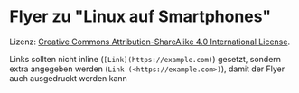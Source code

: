 # Flyer zu "Linux auf Smartphones"

Lizenz: [Creative Commons Attribution-ShareAlike 4.0 International License](http://creativecommons.org/licenses/by-sa/4.0/).

Links sollten nicht inline (`[Link](https://example.com)`) gesetzt, sondern extra angegeben werden (`Link (<https://example.com>)`), damit der Flyer auch ausgedruckt werden kann